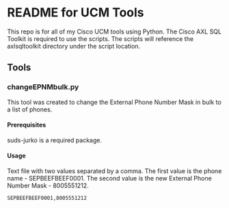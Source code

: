 # README for UCM Tools #

This repo is for all of my Cisco UCM tools using Python.
The Cisco AXL SQL Toolkit is required to use the scripts. The scripts will reference the axlsqltoolkit directory under the script location.

## Tools ##

### changeEPNMbulk.py

This tool was created to change the External Phone Number Mask in bulk to a list of phones.

#### Prerequisites

suds-jurko is a required package.

#### Usage

Text file with two values separated by a comma.
The first value is the phone name - SEPBEEFBEEF0001.
The second value is the new External Phone Number Mask - 8005551212.

```
SEPBEEFBEEF0001,8005551212
```

